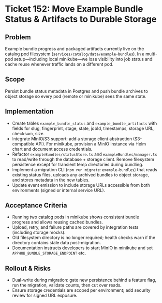 # Ticket 152: Move Example Bundle Status & Artifacts to Durable Storage

## Problem
Example bundle progress and packaged artifacts currently live on the catalog pod filesystem (`services/catalog/data/example-bundles`). In a multi-pod setup—including local minikube—we lose visibility into job status and cache reuse whenever traffic lands on a different pod.

## Scope
Persist bundle status metadata in Postgres and push bundle archives to object storage so every pod (remote or minikube) sees the same state.

## Implementation
- Create tables `example_bundle_status` and `example_bundle_artifacts` with fields for slug, fingerprint, stage, state, jobId, timestamps, storage URL, checksum, size.
- Integrate MinIO/S3 support: add a storage client abstraction (S3-compatible API). For minikube, provision a MinIO instance via Helm chart and document access credentials.
- Refactor `exampleBundles/statusStore.ts` and `exampleBundles/manager.ts` to read/write through the database + storage client. Remove filesystem persistence except for transient temp directories during bundling.
- Implement a migration CLI (`npm run migrate:example-bundles`) that reads existing status files, uploads any archived bundles to object storage, and stores metadata in the new tables.
- Update event emission to include storage URLs accessible from both environments (signed or internal service URL).

## Acceptance Criteria
- Running two catalog pods in minikube shows consistent bundle progress and allows reusing cached bundles.
- Upload, retry, and failure paths are covered by integration tests (including storage mocks).
- Old filesystem directory is no longer required; health checks warn if the directory contains stale data post-migration.
- Documentation instructs developers to start MinIO in minikube and set `APPHUB_BUNDLE_STORAGE_ENDPOINT` etc.

## Rollout & Risks
- Dual-write during migration: gate new persistence behind a feature flag, run the migration, validate counts, then cut over reads.
- Ensure storage credentials are scoped per environment; add security review for signed URL exposure.
